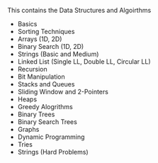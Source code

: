 This contains the Data Structures and Algoirthms 
- Basics
- Sorting Techniques
- Arrays (1D, 2D)
- Binary Search (1D, 2D)
- Strings (Basic and Medium)
- Linked List (Single LL, Double LL, Circular LL)
- Recursion
- Bit Manipulation
- Stacks and Queues
- Sliding Window and 2-Pointers
- Heaps
- Greedy Alogrithms
- Binary Trees
- Binary Search Trees
- Graphs
- Dynamic Programming
- Tries
- Strings (Hard Problems)
